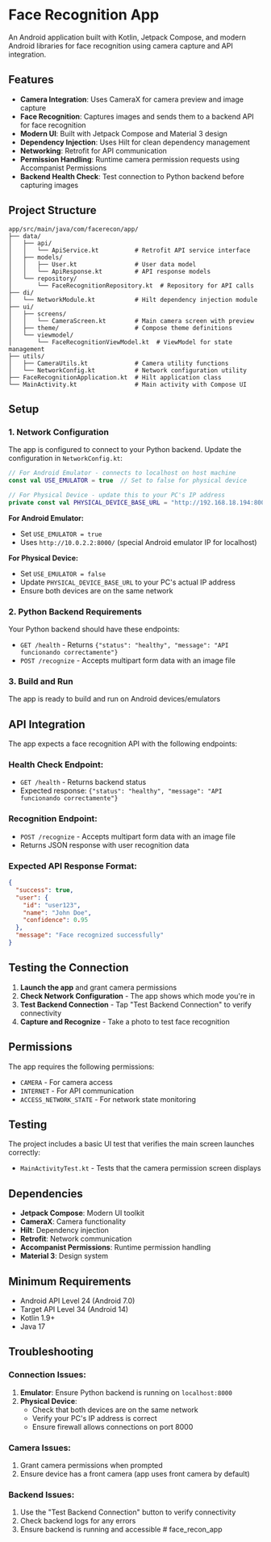 # Face Recognition App

An Android application built with Kotlin, Jetpack Compose, and modern Android libraries for face recognition using camera capture and API integration.

## Features

- **Camera Integration**: Uses CameraX for camera preview and image capture
- **Face Recognition**: Captures images and sends them to a backend API for face recognition
- **Modern UI**: Built with Jetpack Compose and Material 3 design
- **Dependency Injection**: Uses Hilt for clean dependency management
- **Networking**: Retrofit for API communication
- **Permission Handling**: Runtime camera permission requests using Accompanist Permissions
- **Backend Health Check**: Test connection to Python backend before capturing images

## Project Structure

```
app/src/main/java/com/facerecon/app/
├── data/
│   ├── api/
│   │   └── ApiService.kt          # Retrofit API service interface
│   ├── models/
│   │   ├── User.kt                # User data model
│   │   └── ApiResponse.kt         # API response models
│   └── repository/
│       └── FaceRecognitionRepository.kt  # Repository for API calls
├── di/
│   └── NetworkModule.kt           # Hilt dependency injection module
├── ui/
│   ├── screens/
│   │   └── CameraScreen.kt        # Main camera screen with preview
│   ├── theme/                     # Compose theme definitions
│   └── viewmodel/
│       └── FaceRecognitionViewModel.kt  # ViewModel for state management
├── utils/
│   ├── CameraUtils.kt             # Camera utility functions
│   └── NetworkConfig.kt           # Network configuration utility
├── FaceRecognitionApplication.kt  # Hilt application class
└── MainActivity.kt                # Main activity with Compose UI
```

## Setup

### 1. **Network Configuration**

The app is configured to connect to your Python backend. Update the configuration in `NetworkConfig.kt`:

```kotlin
// For Android Emulator - connects to localhost on host machine
const val USE_EMULATOR = true  // Set to false for physical device

// For Physical Device - update this to your PC's IP address
private const val PHYSICAL_DEVICE_BASE_URL = "http://192.168.18.194:8000/"
```

**For Android Emulator:**
- Set `USE_EMULATOR = true`
- Uses `http://10.0.2.2:8000/` (special Android emulator IP for localhost)

**For Physical Device:**
- Set `USE_EMULATOR = false`
- Update `PHYSICAL_DEVICE_BASE_URL` to your PC's actual IP address
- Ensure both devices are on the same network

### 2. **Python Backend Requirements**

Your Python backend should have these endpoints:
- `GET /health` - Returns `{"status": "healthy", "message": "API funcionando correctamente"}`
- `POST /recognize` - Accepts multipart form data with an image file

### 3. **Build and Run**

The app is ready to build and run on Android devices/emulators

## API Integration

The app expects a face recognition API with the following endpoints:

### Health Check Endpoint:
- `GET /health` - Returns backend status
- Expected response: `{"status": "healthy", "message": "API funcionando correctamente"}`

### Recognition Endpoint:
- `POST /recognize` - Accepts multipart form data with an image file
- Returns JSON response with user recognition data

### Expected API Response Format:
```json
{
  "success": true,
  "user": {
    "id": "user123",
    "name": "John Doe",
    "confidence": 0.95
  },
  "message": "Face recognized successfully"
}
```

## Testing the Connection

1. **Launch the app** and grant camera permissions
2. **Check Network Configuration** - The app shows which mode you're in
3. **Test Backend Connection** - Tap "Test Backend Connection" to verify connectivity
4. **Capture and Recognize** - Take a photo to test face recognition

## Permissions

The app requires the following permissions:
- `CAMERA` - For camera access
- `INTERNET` - For API communication
- `ACCESS_NETWORK_STATE` - For network state monitoring

## Testing

The project includes a basic UI test that verifies the main screen launches correctly:
- `MainActivityTest.kt` - Tests that the camera permission screen displays

## Dependencies

- **Jetpack Compose**: Modern UI toolkit
- **CameraX**: Camera functionality
- **Hilt**: Dependency injection
- **Retrofit**: Network communication
- **Accompanist Permissions**: Runtime permission handling
- **Material 3**: Design system

## Minimum Requirements

- Android API Level 24 (Android 7.0)
- Target API Level 34 (Android 14)
- Kotlin 1.9+
- Java 17

## Troubleshooting

### Connection Issues:
1. **Emulator**: Ensure Python backend is running on `localhost:8000`
2. **Physical Device**: 
   - Check that both devices are on the same network
   - Verify your PC's IP address is correct
   - Ensure firewall allows connections on port 8000

### Camera Issues:
1. Grant camera permissions when prompted
2. Ensure device has a front camera (app uses front camera by default)

### Backend Issues:
1. Use the "Test Backend Connection" button to verify connectivity
2. Check backend logs for any errors
3. Ensure backend is running and accessible # face_recon_app
